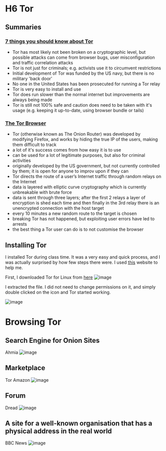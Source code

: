 # H6 Tor


## Summaries


### [7 things you should know about Tor](https://www.eff.org/deeplinks/2014/07/7-things-you-should-know-about-tor)


- Tor has most likely not been broken on a cryptographic level, but possible attacks can come from browser bugs, user misconfiguration and traffic correlation attacks
- Tor is not just for criminals; e.g. activists use it to circumvent restrictions
- Initial development of Tor was funded by the US navy, but there is no military 'back door'
- No one in the United States has been prosecuted for running a Tor relay
- Tor is very easy to install and use
- Tor does run slower than the normal internet but improvements are always being made
- Tor is still not 100% safe and caution does need to be taken with it's usage (e.g. keeping it up-to-date, using browser bundle or tails)


### [The Tor Browser](https://www.oreilly.com/library/view/hiding-behind-the/9780128033524/XHTML/B9780128033401000021/B9780128033401000021.xhtml#s0010)


- Tor (otherwise known as The Onion Router) was developed by modifying Firefox, and works by hiding the true IP of the users, making them difficult to track
- a lot of it's success comes from how easy it is to use
- can be used for a lot of legitimate purposes, but also for criminal activities
- originally developed by the US government, but not currently controlled by them; it is open for anyone to improv upon if they can
- Tor directs the route of a user’s Internet traffic through random relays on the Internet
- data is layered with elliptic curve cryptography which is currently unbreakable with brute force
- data is sent through three layers; after the first 2 relays a layer of encryption is shed each time and then finally in the 3rd relay there is an unencrypted connection with the host target
- every 10 minutes a new random route to the target is chosen
- breaking Tor has not happened, but exploiting user errors have led to arrests
- the best thing a Tor user can do is to not customise the browser


## Installing Tor


I installed Tor during class time. It was a very easy and quick process, and I was actually surprised by how few steps there were. I used [this](https://tb-manual.torproject.org/installation/) website to help me.


First, I downloaded Tor for Linux from [here](https://www.torproject.org/download/) ![image](https://github.com/chelsea-12/chelseaexamples/assets/144318656/b7e963e2-c8df-4449-936e-ea04326b9773)

I extracted the file. I did not need to change permissions on it, and simply double clicked on the icon and Tor started working.

![image](https://github.com/chelsea-12/chelseaexamples/assets/144318656/e2a84433-617d-4f5a-9849-a42cef374bec)


# Browsing Tor


## Search Engine for Onion Sites


Ahmia
![image](https://github.com/chelsea-12/chelseaexamples/assets/144318656/f15cf2d3-2d38-46c9-8581-83a09b763e17)


## Marketplace


Tor Amazon
![image](https://github.com/chelsea-12/chelseaexamples/assets/144318656/d2482f69-f1b4-42d4-9521-235a4ebac877)


## Forum


Dread
![image](https://github.com/chelsea-12/chelseaexamples/assets/144318656/848818c3-3190-4648-8079-2298875e0acb)


## A site for a well-known organisation that has a physical address in the real world


BBC News
![image](https://github.com/chelsea-12/chelseaexamples/assets/144318656/54cdf139-1516-44f6-b647-540aed2df033)

